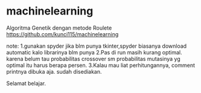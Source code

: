 # machinelearning
Algoritma Genetik dengan metode Roulete
https://github.com/kunci115/machinelearning

note:
1.gunakan spyder jika blm punya tkinter,spyder biasanya download automatic kalo librarinya blm punya
2.Pas di run masih kurang optimal.
karena belum tau probabilitas crossover sm probabilitas mutasinya yg optimal itu harus berapa persen.
3.Kalau mau liat perhitungannya, comment printnya dibuka aja. sudah disediakan.

Selamat belajar.
